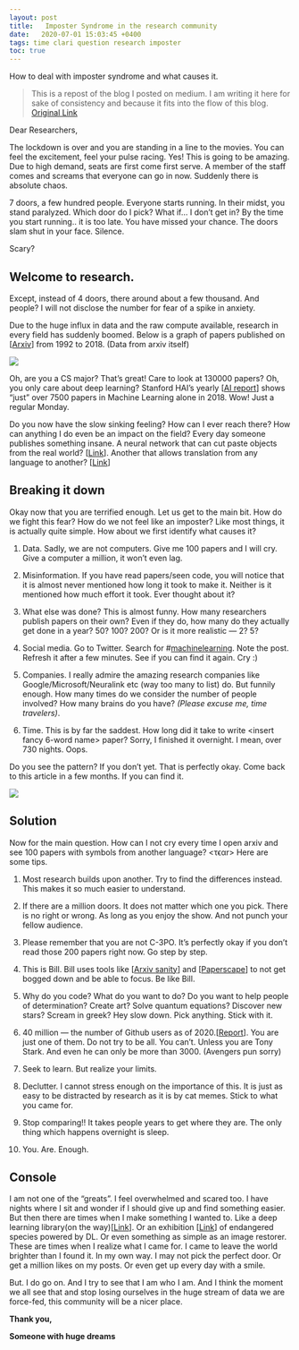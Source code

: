 ```yaml
---
layout: post
title:   Imposter Syndrome in the research community
date:   2020-07-01 15:03:45 +0400
tags: time clari question research imposter
toc: true
---
```


How to deal with imposter syndrome and what causes it.

> This is a repost of the blog I posted on medium. I am writing it here for sake of consistency and because it fits into the flow of this blog.  [Original Link](https://medium.com/datadriveninvestor/it-needs-to-be-said-imposter-syndrome-in-the-research-community-e84665f640ec)

Dear Researchers,

The lockdown is over and you are standing in a line to the movies. You can feel the excitement, feel your pulse racing. Yes! This is going to be amazing. Due to high demand, seats are first come first serve. A member of the staff comes and screams that everyone can go in now. Suddenly there is absolute chaos.

7 doors, a few hundred people. Everyone starts running. In their midst, you stand paralyzed. Which door do I pick? What if… I don’t get in? By the time you start running.. it is too late. You have missed your chance. The doors slam shut in your face. Silence.

Scary?

## Welcome to research.

Except, instead of 4 doors, there around about a few thousand. And people? I will not disclose the number for fear of a spike in anxiety.

Due to the huge influx in data and the raw compute available, research in every field has suddenly boomed. Below is a graph of papers published on [[Arxiv](http://arxiv.org)] from 1992 to 2018. (Data from arxiv itself)

![](https://static.arxiv.org/static/arxiv.marxdown/0.1/help/stats/2018_by_area/newsubs.png)

Oh, are you a CS major? That’s great! Care to look at 130000 papers? Oh, you only care about deep learning? Stanford HAI’s yearly [[AI report](https://hai.stanford.edu/research/ai-index-2019)] shows “just” over 7500 papers in Machine Learning alone in 2018. Wow! Just a regular Monday.

Do you now have the slow sinking feeling? How can I ever reach there? How can anything I do even be an impact on the field? Every day someone publishes something insane. A neural network that can cut paste objects from the real world? [[Link](https://www.androidauthority.com/ar-cut-and-paste-1114757/)]. Another that allows translation from any language to another? [[Link](https://arxiv.org/abs/1912.02047)]

## Breaking it down 

Okay now that you are terrified enough. Let us get to the main bit. How do we fight this fear? How do we not feel like an imposter? Like most things, it is actually quite simple. How about we first identify what causes it?

1. Data. Sadly, we are not computers. Give me 100 papers and I will cry. Give a computer a million, it won’t even lag.

2. Misinformation. If you have read papers/seen code, you will notice that it is almost never mentioned how long it took to make it. Neither is it mentioned how much effort it took. Ever thought about it?

3. What else was done? This is almost funny. How many researchers publish papers on their own? Even if they do, how many do they actually get done in a year? 50? 100? 200? Or is it more realistic — 2? 5?

4. Social media. Go to Twitter. Search for #[machinelearning](https://twitter.com/hashtag/machinelearning?f=live). Note the post. Refresh it after a few minutes. See if you can find it again. Cry :)

5. Companies. I really admire the amazing research companies like Google/Microsoft/Neuralink etc (way too many to list) do. But funnily enough. How many times do we consider the number of people involved? How many brains do you have? *(Please excuse me, time travelers)*.

6. Time. This is by far the saddest. How long did it take to write <insert fancy 6-word name> paper? Sorry, I finished it overnight. I mean, over 730 nights. Oops.

Do you see the pattern? If you don’t yet. That is perfectly okay. Come back to this article in a few months. If you can find it.

![](https://cdn-images-1.medium.com/max/2000/0*aEqec-QaMuev1SgC.jpg)

## Solution

Now for the main question. How can I not cry every time I open arxiv and see 100 papers with symbols from another language? <τϵαr> Here are some tips.

1. Most research builds upon another. Try to find the differences instead. This makes it so much easier to understand.

2. If there are a million doors. It does not matter which one you pick. There is no right or wrong. As long as you enjoy the show. And not punch your fellow audience.

3. Please remember that you are not C-3PO. It’s perfectly okay if you don’t read those 200 papers right now. Go step by step.

4. This is Bill. Bill uses tools like [[Arxiv sanity](http://www.arxiv-sanity.com/)] and [[Paperscape](https://paperscape.org/)] to not get bogged down and be able to focus. Be like Bill.

5. Why do you code? What do you want to do? Do you want to help people of determination? Create art? Solve quantum equations? Discover new stars? Scream in greek? Hey slow down. Pick anything. Stick with it.

6. 40 million — the number of Github users as of 2020.[[Report](https://expandedramblings.com/index.php/github-statistics/)]. You are just one of them. Do not try to be all. You can’t. Unless you are Tony Stark. And even he can only be more than 3000. (Avengers pun sorry)

7. Seek to learn. But realize your limits.

8. Declutter. I cannot stress enough on the importance of this. It is just as easy to be distracted by research as it is by cat memes. Stick to what you came for.

9. Stop comparing!! It takes people years to get where they are. The only thing which happens overnight is sleep.

10. You. Are. Enough.

## Console

I am not one of the “greats”. I feel overwhelmed and scared too. I have nights where I sit and wonder if I should give up and find something easier. But then there are times when I make something I wanted to. Like a deep learning library(on the way)[[Link](https://subhadityamukherjee.github.io/deconstructingdl.html)]. Or an exhibition [[Link](https://subhadityamukherjee.github.io/endangered.html)] of endangered species powered by DL. Or even something as simple as an image restorer. These are times when I realize what I came for. I came to leave the world brighter than I found it. In my own way. I may not pick the perfect door. Or get a million likes on my posts. Or even get up every day with a smile.

But. I do go on. And I try to see that I am who I am. And I think the moment we all see that and stop losing ourselves in the huge stream of data we are force-fed, this community will be a nicer place.

**Thank you,**

**Someone with huge dreams**


